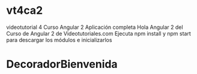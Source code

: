 # vt4ca2
videotutorial 4 Curso Angular 2
Aplicación completa Hola Angular 2 del Curso de Angular 2 de Videotutoriales.com
Ejecuta npm install y npm start para descargar los módulos e inicializarlos
# DecoradorBienvenida
